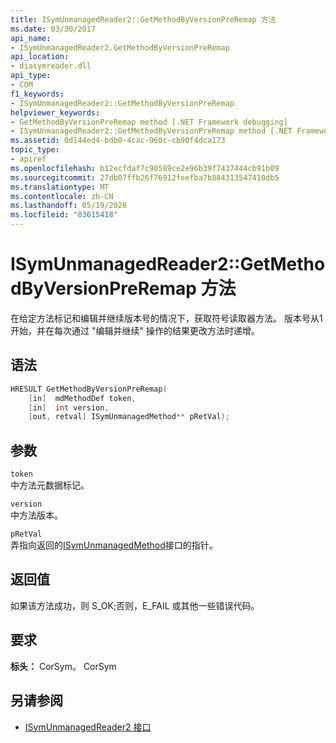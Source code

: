 ```yaml
---
title: ISymUnmanagedReader2::GetMethodByVersionPreRemap 方法
ms.date: 03/30/2017
api_name:
- ISymUnmanagedReader2.GetMethodByVersionPreRemap
api_location:
- diasymreader.dll
api_type:
- COM
f1_keywords:
- ISymUnmanagedReader2::GetMethodByVersionPreRemap
helpviewer_keywords:
- GetMethodByVersionPreRemap method [.NET Framework debugging]
- ISymUnmanagedReader2::GetMethodByVersionPreRemap method [.NET Framework debugging]
ms.assetid: 0d144ed4-bdb0-4cac-960c-cb90f4dca173
topic_type:
- apiref
ms.openlocfilehash: b12ecfdaf7c90589ce2e96b39f7437444cb91b09
ms.sourcegitcommit: 27db07ffb26f76912feefba7b884313547410db5
ms.translationtype: MT
ms.contentlocale: zh-CN
ms.lasthandoff: 05/19/2020
ms.locfileid: "83615418"
---
```

# <a name="isymunmanagedreader2getmethodbyversionpreremap-method"></a>ISymUnmanagedReader2::GetMethodByVersionPreRemap 方法
在给定方法标记和编辑并继续版本号的情况下，获取符号读取器方法。 版本号从1开始，并在每次通过 "编辑并继续" 操作的结果更改方法时递增。  
  
## <a name="syntax"></a>语法  
  
```cpp  
HRESULT GetMethodByVersionPreRemap(  
    [in]  mdMethodDef token,  
    [in]  int version,  
    [out, retval] ISymUnmanagedMethod** pRetVal);  
```  
  
## <a name="parameters"></a>参数  
 `token`  
 中方法元数据标记。  
  
 `version`  
 中方法版本。  
  
 `pRetVal`  
 弄指向返回的[ISymUnmanagedMethod](isymunmanagedmethod-interface.md)接口的指针。  
  
## <a name="return-value"></a>返回值  
 如果该方法成功，则 S_OK;否则，E_FAIL 或其他一些错误代码。  
  
## <a name="requirements"></a>要求  
 **标头：** CorSym。 CorSym  
  
## <a name="see-also"></a>另请参阅

- [ISymUnmanagedReader2 接口](isymunmanagedreader2-interface.md)
